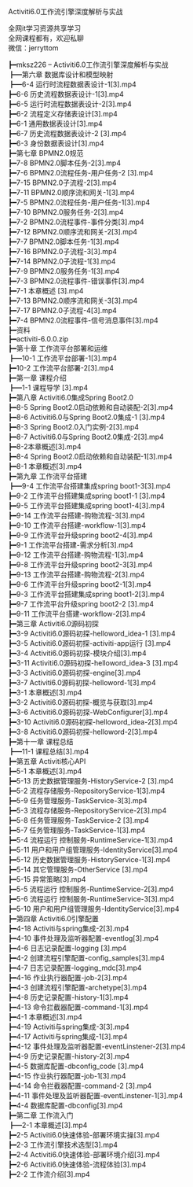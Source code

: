 Activiti6.0工作流引擎深度解析与实战

全网it学习资源共享学习<br>全网课程都有，欢迎私聊<br>微信：jerryttom<br>

┣━mksz226 – Activiti6.0工作流引擎深度解析与实战<br> ┣━第六章 数据库设计和模型映射<br> ┣━6-4 运行时流程数据表设计-1[3].mp4<br> ┣━6-6 历史流程数据表设计-1[3].mp4<br> ┣━6-5 运行时流程数据表设计-2[3].mp4<br> ┣━6-2 流程定义存储表设计[3].mp4<br> ┣━6-1 通用数据表设计[3].mp4<br> ┣━6-7 历史流程数据表设计-2 [3].mp4<br> ┣━6-3 身份数据表设计[3].mp4<br> ┣━第七章 BPMN2.0规范<br> ┣━7-8 BPMN2.0脚本任务-2[3].mp4<br> ┣━7-6 BPMN2.0流程任务-用户任务-2 [3].mp4<br> ┣━7-15 BPMN2.0子流程-2[3].mp4<br> ┣━7-11 BPMN2.0顺序流和网关-1[3].mp4<br> ┣━7-5 BPMN2.0流程任务-用户任务-1[3].mp4<br> ┣━7-10 BPMN2.0服务任务-2[3].mp4<br> ┣━7-2 BPMN2.0流程事件-事件分类[3].mp4<br> ┣━7-12 BPMN2.0顺序流和网关-2[3].mp4<br> ┣━7-7 BPMN2.0脚本任务-1[3].mp4<br> ┣━7-16 BPMN2.0子流程-3[3].mp4<br> ┣━7-14 BPMN2.0子流程-1[3].mp4<br> ┣━7-9 BPMN2.0服务任务-1[3].mp4<br> ┣━7-3 BPMN2.0流程事件-错误事件[3].mp4<br> ┣━7-1 本章概述 [3].mp4<br> ┣━7-13 BPMN2.0顺序流和网关-3[3].mp4<br> ┣━7-17 BPMN2.0子流程-4[3].mp4<br> ┣━7-4 BPMN2.0流程事件-信号消息事件[3].mp4<br> ┣━资料<br> ┣━activiti-6.0.0.zip<br> ┣━第十章 工作流平台部署和运维<br> ┣━10-1 工作流平台部署-1[3].mp4<br> ┣━10-2 工作流平台部署-2[3].mp4<br> ┣━第一章 课程介绍<br> ┣━1-1 课程导学 [3].mp4<br> ┣━第八章 Activiti6.0集成Spring Boot2.0<br> ┣━8-5 Spring Boot2.0启动依赖和自动装配-2[3].mp4<br> ┣━8-6 Activiti6.0与Spring Boot2.0集成-1 [3].mp4<br> ┣━8-3 Spring Boot2.0入门实例-2[3].mp4<br> ┣━8-7 Activiti6.0与Spring Boot2.0集成-2[3].mp4<br> ┣━8-2本章概述[3].mp4<br> ┣━8-4 Spring Boot2.0启动依赖和自动装配-1[3].mp4<br> ┣━8-1 本章概述[3].mp4<br> ┣━第九章 工作流平台搭建<br> ┣━9-4 工作流平台搭建集成spring boot1-3[3].mp4<br> ┣━9-2 工作流平台搭建集成spring boot1-1 [3].mp4<br> ┣━9-5 工作流平台搭建集成spring boot1-4[3].mp4<br> ┣━9-14 工作流平台搭建-购物流程-3[3].mp4<br> ┣━9-10 工作流平台搭建-workflow-1[3].mp4<br> ┣━9-9 工作流平台升级spring boot2-4[3].mp4<br> ┣━9-1 工作流平台搭建-需求分析[3].mp4<br> ┣━9-12 工作流平台搭建-购物流程-1[3].mp4<br> ┣━9-8 工作流平台升级spring boot2-3[3].mp4<br> ┣━9-13 工作流平台搭建-购物流程-2[3].mp4<br> ┣━9-6 工作流平台升级spring boot2-1[3].mp4<br> ┣━9-3 工作流平台搭建集成spring boot1-2[3].mp4<br> ┣━9-7 工作流平台升级spring boot2-2 [3].mp4<br> ┣━9-11 工作流平台搭建-workflow-2[3].mp4<br> ┣━第三章 Activiti6.0源码初探<br> ┣━3-9 Activiti6.0源码初探-helloword_idea-1 [3].mp4<br> ┣━3-5 Activiti6.0源码初探-activiti-app运行 [3].mp4<br> ┣━3-4 Activiti6.0源码初探-模块介绍[3].mp4<br> ┣━3-11 Activiti6.0源码初探-helloword_idea-3 [3].mp4<br> ┣━3-3 Activiti6.0源码初探-engine[3].mp4<br> ┣━3-7 Activiti6.0源码初探-helloword-1[3].mp4<br> ┣━3-1 本章概述[3].mp4<br> ┣━3-2 Activiti6.0源码初探-概览与获取[3].mp4<br> ┣━3-6 Activiti6.0源码初探-WebConfigurer[3].mp4<br> ┣━3-10 Activiti6.0源码初探-helloword_idea-2[3].mp4<br> ┣━3-8 Activiti6.0源码初探-helloword-2[3].mp4<br> ┣━第十一章 课程总结<br> ┣━11-1 课程总结[3].mp4<br> ┣━第五章 Activiti核心API<br> ┣━5-1 本章概述[3].mp4<br> ┣━5-13 历史数据管理服务-HistoryService-2 [3].mp4<br> ┣━5-2 流程存储服务-RepositoryService-1[3].mp4<br> ┣━5-9 任务管理服务-TaskService-3[3].mp4<br> ┣━5-3 流程存储服务-RepositoryService-2[3].mp4<br> ┣━5-8 任务管理服务-TaskService-2 [3].mp4<br> ┣━5-7 任务管理服务-TaskService-1[3].mp4<br> ┣━5-4 流程运行 控制服务-RuntimeService-1[3].mp4<br> ┣━5-11 用户和用户组管理服务-IdentityService[3].mp4<br> ┣━5-12 历史数据管理服务-HistoryService-1[3].mp4<br> ┣━5-14 其它管理服务-OtherService [3].mp4<br> ┣━5-15 异常策略[3].mp4<br> ┣━5-5 流程运行 控制服务-RuntimeService-2[3].mp4<br> ┣━5-6 流程运行 控制服务-RuntimeService-3[3].mp4<br> ┣━5-10 用户和用户组管理服务-IdentityService[3].mp4<br> ┣━第四章 Activiti6.0引擎配置<br> ┣━4-18 Activiti与spring集成-2[3].mp4<br> ┣━4-10 事件处理及监听器配置-eventlog[3].mp4<br> ┣━4-6 日志记录配置-logging [3].mp4<br> ┣━4-2 创建流程引擎配置-config_samples[3].mp4<br> ┣━4-7 日志记录配置-logging_mdc[3].mp4<br> ┣━4-16 作业执行器配置-job-2[3].mp4<br> ┣━4-3 创建流程引擎配置-archetype[3].mp4<br> ┣━4-8 历史记录配置-history-1[3].mp4<br> ┣━4-13 命令拦截器配置-command-1[3].mp4<br> ┣━4-1 本章概述[3].mp4<br> ┣━4-19 Activiti与spring集成-3[3].mp4<br> ┣━4-17 Activiti与spring集成-1[3].mp4<br> ┣━4-12 事件处理及监听器配置-eventLinstener-2[3].mp4<br> ┣━4-9 历史记录配置-history-2[3].mp4<br> ┣━4-5 数据库配置-dbconfig_code [3].mp4<br> ┣━4-15 作业执行器配置-job-1[3].mp4<br> ┣━4-14 命令拦截器配置-command-2 [3].mp4<br> ┣━4-11 事件处理及监听器配置-eventLinstener-1[3].mp4<br> ┣━4-4 数据库配置-dbconfig[3].mp4<br> ┣━第二章 工作流入门<br> ┣━2-1 本章概述[3].mp4<br> ┣━2-5 Activiti6.0快速体验-部署环境实操[3].mp4<br> ┣━2-3 工作流引擎技术选型[3].mp4<br> ┣━2-4 Activiti6.0快速体验-部署环境介绍[3].mp4<br> ┣━2-6 Activiti6.0快速体验-流程体验[3].mp4<br> ┣━2-2 工作流介绍[3].mp4